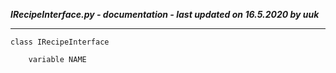 ***IRecipeInterface.py - documentation - last updated on 16.5.2020 by uuk***
___

    class IRecipeInterface

        variable NAME